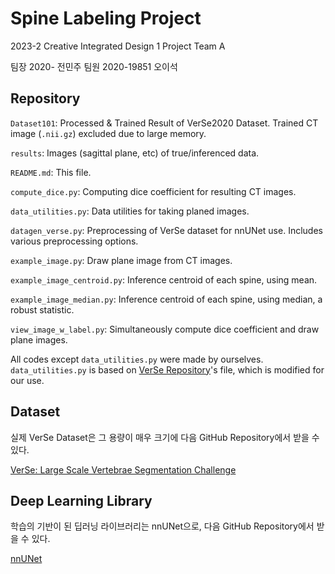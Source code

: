 # Spine Labeling Project
2023-2 Creative Integrated Design 1 Project Team A

팀장 2020- 전민주
팀원 2020-19851 오이석

## Repository
`Dataset101`: Processed & Trained Result of VerSe2020 Dataset. Trained CT image (`.nii.gz`) excluded due to large memory.   

`results`: Images (sagittal plane, etc) of true/inferenced data. 

`README.md`: This file.

`compute_dice.py`: Computing dice coefficient for resulting CT images.

`data_utilities.py`: Data utilities for taking planed images.

`datagen_verse.py`: Preprocessing of VerSe dataset for nnUNet use. Includes various preprocessing options.

`example_image.py`: Draw plane image from CT images.

`example_image_centroid.py`: Inference centroid of each spine, using mean.

`example_image_median.py`: Inference centroid of each spine, using median, a robust statistic.

`view_image_w_label.py`: Simultaneously compute dice coefficient and draw plane images.

All codes except `data_utilities.py` were made by ourselves. `data_utilities.py` is based on [VerSe Repository](https://github.com/anjany/verse)'s file, which is modified for our use.

## Dataset
실제 VerSe Dataset은 그 용량이 매우 크기에 다음 GitHub Repository에서 받을 수 있다.

[VerSe: Large Scale Vertebrae Segmentation Challenge](https://github.com/anjany/verse)

## Deep Learning Library

학습의 기반이 된 딥러닝 라이브러리는 nnUNet으로, 다음 GitHub Repository에서 받을 수 있다.

[nnUNet](https://github.com/MIC-DKFZ/nnUNet)
